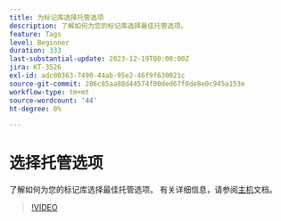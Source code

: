 ```yaml
---
title: 为标记库选择托管选项
description: 了解如何为您的标记库选择最佳托管选项。
feature: Tags
level: Beginner
duration: 333
last-substantial-update: 2023-12-19T00:00:00Z
jira: KT-3526
exl-id: adc00363-7490-44ab-95e2-46f9f630021c
source-git-commit: 286c85aa88d44574f00ded67f0de8e0c945a153e
workflow-type: tm+mt
source-wordcount: '44'
ht-degree: 0%

---
```


# 选择托管选项

了解如何为您的标记库选择最佳托管选项。 有关详细信息，请参阅[主机](https://experienceleague.adobe.com/docs/experience-platform/tags/publish/hosts/hosts-overview.html?lang=zh-Hans)文档。

>[!VIDEO](https://video.tv.adobe.com/v/3428613/?learn=on&enablevpops&captions=chi_hans)
